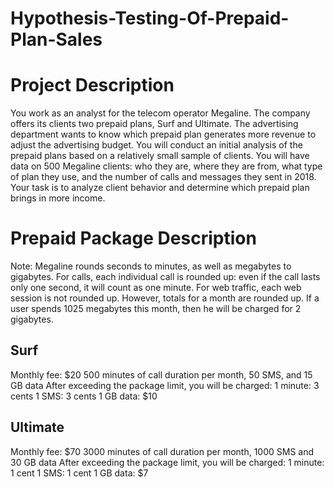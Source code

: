 # Hypothesis-Testing-Of-Prepaid-Plan-Sales
# Project Description
You work as an analyst for the telecom operator Megaline. The company offers its clients two prepaid plans, Surf and Ultimate. The advertising department wants to know which prepaid plan generates more revenue to adjust the advertising budget.
You will conduct an initial analysis of the prepaid plans based on a relatively small sample of clients. You will have data on 500 Megaline clients: who they are, where they are from, what type of plan they use, and the number of calls and messages they sent in 2018. Your task is to analyze client behavior and determine which prepaid plan brings in more income.
# Prepaid Package Description
Note: Megaline rounds seconds to minutes, as well as megabytes to gigabytes. For calls, each individual call is rounded up: even if the call lasts only one second, it will count as one minute. For web traffic, each web session is not rounded up. However, totals for a month are rounded up. If a user spends 1025 megabytes this month, then he will be charged for 2 gigabytes.

## Surf
Monthly fee: $20
500 minutes of call duration per month, 50 SMS, and 15 GB data
After exceeding the package limit, you will be charged:
1 minute: 3 cents
1 SMS: 3 cents
1 GB data: $10
## Ultimate
Monthly fee: $70
3000 minutes of call duration per month, 1000 SMS and 30 GB data
After exceeding the package limit, you will be charged:
1 minute: 1 cent
1 SMS: 1 cent
1 GB data: $7
